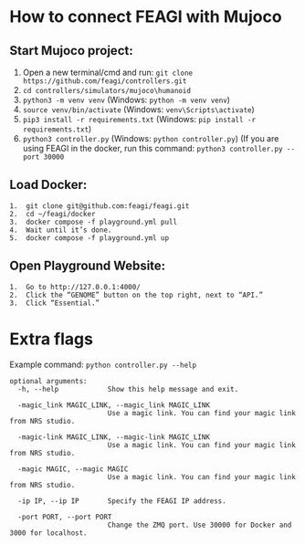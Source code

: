 # How to connect FEAGI with Mujoco

## Start Mujoco project:
1.	Open a new terminal/cmd and run: `git clone https://github.com/feagi/controllers.git`
2. `cd controllers/simulators/mujoco\humanoid`
3. `python3 -m venv venv` (Windows: `python -m venv venv`)
4. `source venv/bin/activate` (Windows: `venv\Scripts\activate`)
5. `pip3 install -r requirements.txt` (Windows: `pip install -r requirements.txt`)
6. `python3 controller.py` (Windows: `python controller.py`) (If you are using FEAGI in the docker, run this command: `python3 controller.py --port 30000`

## Load Docker:

	1.	git clone git@github.com:feagi/feagi.git
	2.	cd ~/feagi/docker
	3.	docker compose -f playground.yml pull
	4.	Wait until it’s done.
	5.	docker compose -f playground.yml up

## Open Playground Website:

	1.	Go to http://127.0.0.1:4000/
	2.	Click the “GENOME” button on the top right, next to “API.”
	3.	Click “Essential.”


# Extra flags
Example command: `python controller.py --help`
```
optional arguments:
  -h, --help            Show this help message and exit.
  
  -magic_link MAGIC_LINK, --magic_link MAGIC_LINK
                        Use a magic link. You can find your magic link from NRS studio.
                        
  -magic-link MAGIC_LINK, --magic-link MAGIC_LINK
                        Use a magic link. You can find your magic link from NRS studio.
                        
  -magic MAGIC, --magic MAGIC
                        Use a magic link. You can find your magic link from NRS studio.
                        
  -ip IP, --ip IP       Specify the FEAGI IP address.
  
  -port PORT, --port PORT
                        Change the ZMQ port. Use 30000 for Docker and 3000 for localhost.

```
